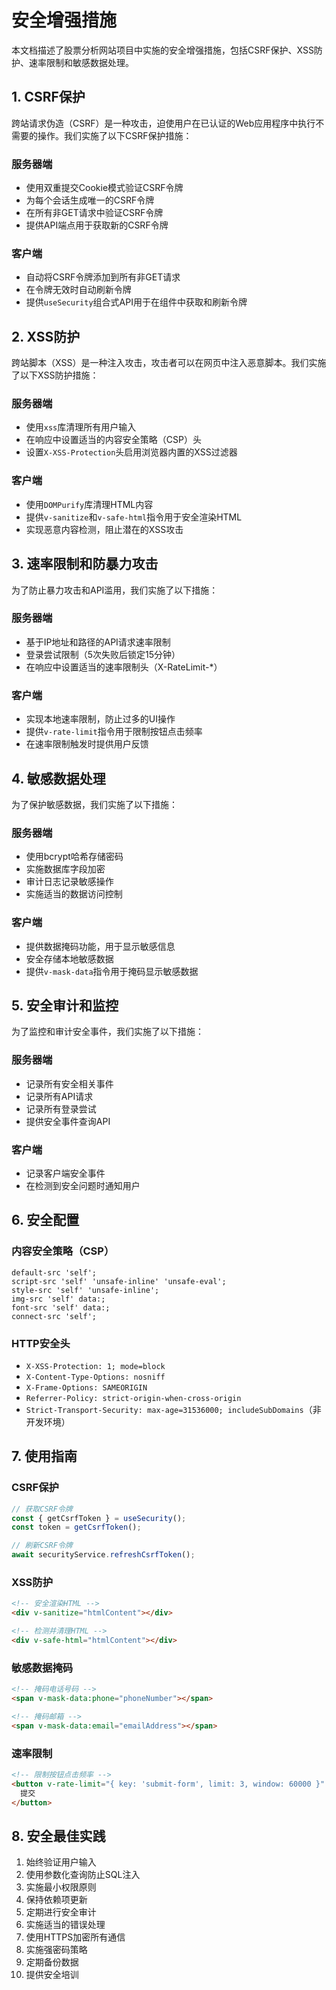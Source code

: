 # 安全增强措施

本文档描述了股票分析网站项目中实施的安全增强措施，包括CSRF保护、XSS防护、速率限制和敏感数据处理。

## 1. CSRF保护

跨站请求伪造（CSRF）是一种攻击，迫使用户在已认证的Web应用程序中执行不需要的操作。我们实施了以下CSRF保护措施：

### 服务器端
- 使用双重提交Cookie模式验证CSRF令牌
- 为每个会话生成唯一的CSRF令牌
- 在所有非GET请求中验证CSRF令牌
- 提供API端点用于获取新的CSRF令牌

### 客户端
- 自动将CSRF令牌添加到所有非GET请求
- 在令牌无效时自动刷新令牌
- 提供`useSecurity`组合式API用于在组件中获取和刷新令牌

## 2. XSS防护

跨站脚本（XSS）是一种注入攻击，攻击者可以在网页中注入恶意脚本。我们实施了以下XSS防护措施：

### 服务器端
- 使用`xss`库清理所有用户输入
- 在响应中设置适当的内容安全策略（CSP）头
- 设置`X-XSS-Protection`头启用浏览器内置的XSS过滤器

### 客户端
- 使用`DOMPurify`库清理HTML内容
- 提供`v-sanitize`和`v-safe-html`指令用于安全渲染HTML
- 实现恶意内容检测，阻止潜在的XSS攻击

## 3. 速率限制和防暴力攻击

为了防止暴力攻击和API滥用，我们实施了以下措施：

### 服务器端
- 基于IP地址和路径的API请求速率限制
- 登录尝试限制（5次失败后锁定15分钟）
- 在响应中设置适当的速率限制头（X-RateLimit-*）

### 客户端
- 实现本地速率限制，防止过多的UI操作
- 提供`v-rate-limit`指令用于限制按钮点击频率
- 在速率限制触发时提供用户反馈

## 4. 敏感数据处理

为了保护敏感数据，我们实施了以下措施：

### 服务器端
- 使用bcrypt哈希存储密码
- 实施数据库字段加密
- 审计日志记录敏感操作
- 实施适当的数据访问控制

### 客户端
- 提供数据掩码功能，用于显示敏感信息
- 安全存储本地敏感数据
- 提供`v-mask-data`指令用于掩码显示敏感数据

## 5. 安全审计和监控

为了监控和审计安全事件，我们实施了以下措施：

### 服务器端
- 记录所有安全相关事件
- 记录所有API请求
- 记录所有登录尝试
- 提供安全事件查询API

### 客户端
- 记录客户端安全事件
- 在检测到安全问题时通知用户

## 6. 安全配置

### 内容安全策略（CSP）
```
default-src 'self';
script-src 'self' 'unsafe-inline' 'unsafe-eval';
style-src 'self' 'unsafe-inline';
img-src 'self' data:;
font-src 'self' data:;
connect-src 'self';
```

### HTTP安全头
- `X-XSS-Protection: 1; mode=block`
- `X-Content-Type-Options: nosniff`
- `X-Frame-Options: SAMEORIGIN`
- `Referrer-Policy: strict-origin-when-cross-origin`
- `Strict-Transport-Security: max-age=31536000; includeSubDomains`（非开发环境）

## 7. 使用指南

### CSRF保护
```typescript
// 获取CSRF令牌
const { getCsrfToken } = useSecurity();
const token = getCsrfToken();

// 刷新CSRF令牌
await securityService.refreshCsrfToken();
```

### XSS防护
```html
<!-- 安全渲染HTML -->
<div v-sanitize="htmlContent"></div>

<!-- 检测并清理HTML -->
<div v-safe-html="htmlContent"></div>
```

### 敏感数据掩码
```html
<!-- 掩码电话号码 -->
<span v-mask-data:phone="phoneNumber"></span>

<!-- 掩码邮箱 -->
<span v-mask-data:email="emailAddress"></span>
```

### 速率限制
```html
<!-- 限制按钮点击频率 -->
<button v-rate-limit="{ key: 'submit-form', limit: 3, window: 60000 }" @click="submitForm">
  提交
</button>
```

## 8. 安全最佳实践

1. 始终验证用户输入
2. 使用参数化查询防止SQL注入
3. 实施最小权限原则
4. 保持依赖项更新
5. 定期进行安全审计
6. 实施适当的错误处理
7. 使用HTTPS加密所有通信
8. 实施强密码策略
9. 定期备份数据
10. 提供安全培训